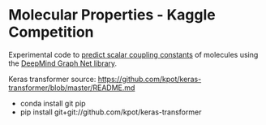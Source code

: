 # Molecular Properties - Kaggle Competition
Experimental code to [predict scalar coupling constants](https://www.kaggle.com/c/champs-scalar-coupling) of molecules using the [DeepMind Graph Net library](https://github.com/deepmind/graph_nets).

Keras transformer source: https://github.com/kpot/keras-transformer/blob/master/README.md
- conda install git pip
- pip install git+git://github.com/kpot/keras-transformer

